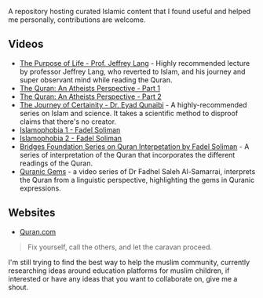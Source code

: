 A repository hosting curated Islamic content that I found useful and helped me personally, contributions are welcome. 

## Videos

- [The Purpose of Life - Prof. Jeffrey Lang](https://www.youtube.com/watch?v=ifllgTA2pmY) - Highly recommended lecture by professor Jeffrey Lang, who reverted to Islam, and his journey and super observant mind while reading the Quran. 
- [The Quran: An Atheists Perspective - Part 1](https://www.youtube.com/watch?v=2AvepssBwzY)
- [The Quran: An Atheists Perspective - Part 2](https://www.youtube.com/watch?v=n527uhH6RWE) 
- [The Journey of Certainity - Dr. Eyad Qunaibi](https://www.youtube.com/watch?v=NWrgayxJu0E&list=PLPqH38Ki1fy3EB-8xmShVqpbQw99Do2B-) - A highly-recommended series on Islam and science. It takes a scientific method to disproof claims that there's no creator. 
- [Islamophobia 1 - Fadel Soliman](https://www.youtube.com/watch?v=3g0aXFv3ckE&list=PLQ15Iu5Vbki_QfocfxWGEPsGqEVeqWG7z) 
- [Islamophobia 2 - Fadel Soliman](https://www.youtube.com/watch?v=_5he1QxPSJQ&list=PLQ15Iu5Vbki_RtWGSureJUT0sHkKPncNJ) 
- [Bridges Foundation Series on Quran Interpetation by Fadel Soliman](https://www.youtube.com/@FadelSoliman212) - A series of interpretation of the Quran that incorporates the different readings of the Quran. 
- [Quranic Gems](https://www.youtube.com/playlist?list=PL6R_exQx7lhE1zsUSZs-iAaPaMS9zT-Hr) - a video series of Dr Fadhel Saleh Al-Samarrai, interprets the Quran from a linguistic perspective, highlighting the gems in Quranic expressions. 

## Websites
- [Quran.com](https://quran.com/)

> Fix yourself, call the others, and let the caravan proceed. 

I'm still trying to find the best way to help the muslim community, currently researching ideas around education platforms for muslim children, if interested or have any ideas that you want to collaborate on, give me a shout. 